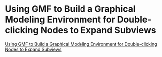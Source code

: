 # Using GMF to Build a Graphical Modeling Environment for Double-clicking Nodes to Expand Subviews
[Using GMF to Build a Graphical Modeling Environment for Double-clicking Nodes to Expand Subviews](https://aiwithcloud.com/2022/09/19/using_gmf_to_build_a_graphical_modeling_environment_for_double_clicking_nodes_to_expand_subviews/)